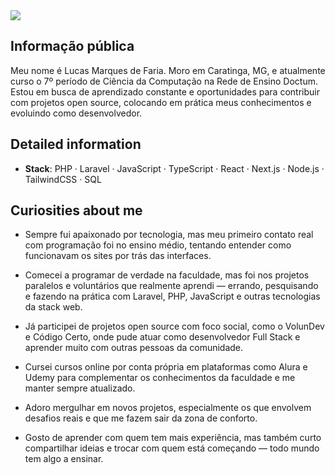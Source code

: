 <div>
    <a target='_blank' href="https://linkedin.com/in/lucasmf99">
        <img src="https://img.shields.io/badge/LinkedIn-0077B5?style=for-the-badge&logo=linkedin&logoColor=white">
    </a>

  
</div>

## Informação pública

Meu nome é Lucas Marques de Faria. Moro em Caratinga, MG, e atualmente curso o 7º período de Ciência da Computação na Rede de Ensino Doctum. Estou em busca de aprendizado constante e oportunidades para contribuir com projetos open source, colocando em prática meus conhecimentos e evoluindo como desenvolvedor.

## Detailed information

* **Stack**: PHP · Laravel · JavaScript · TypeScript · React · Next.js · Node.js · TailwindCSS · SQL


## Curiosities about me

* Sempre fui apaixonado por tecnologia, mas meu primeiro contato real com programação foi no ensino médio, tentando entender como funcionavam os sites por trás das interfaces.

* Comecei a programar de verdade na faculdade, mas foi nos projetos paralelos e voluntários que realmente aprendi — errando, pesquisando e fazendo na prática com Laravel, PHP, JavaScript e outras tecnologias da stack web.

* Já participei de projetos open source com foco social, como o VolunDev e Código Certo, onde pude atuar como desenvolvedor Full Stack e aprender muito com outras pessoas da comunidade.

* Cursei cursos online por conta própria em plataformas como Alura e Udemy para complementar os conhecimentos da faculdade e me manter sempre atualizado.

* Adoro mergulhar em novos projetos, especialmente os que envolvem desafios reais e que me fazem sair da zona de conforto.

* Gosto de aprender com quem tem mais experiência, mas também curto compartilhar ideias e trocar com quem está começando — todo mundo tem algo a ensinar.
